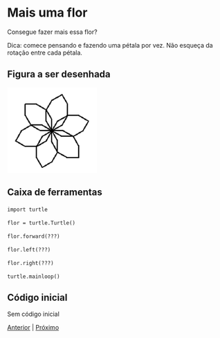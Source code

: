 # Mais uma flor

Consegue fazer mais essa flor? 

Dica: comece pensando e fazendo uma pétala por vez.
Não esqueça da rotação entre cada pétala.

## Figura a ser desenhada
![Flor](05_flor.png "Flor")


## Caixa de ferramentas

```import turtle```

```flor = turtle.Turtle()```

```flor.forward(???)```

```flor.left(???)```

```flor.right(???)```

```turtle.mainloop()```


## Código inicial

Sem código inicial


[Anterior](04_hexagono_hexagonos.md) | [Próximo](05_mais_uma_flor.md)
